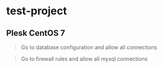# test-project

## Plesk CentOS 7
> Go to database configuration and allow all connections

> Go to firewall rules and allow all mysql connections 